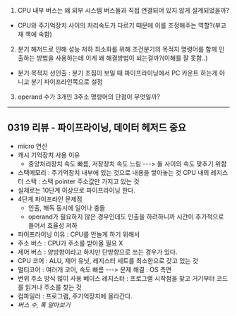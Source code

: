 1. CPU 내부 버스는 왜 외부 시스템 버스들과 직접 연결되어 있지 않게 설계되었을까?
- CPU와 주기억장치 사이의 처리속도가 다르기 때문에 이를 조정해주는 역할?(부교재 책에 속함)

2. 분기 해저드로 인해 성능 저하 최소화를 위해 조건분기의 목적지 명령어를 함께 인출하는 방법을 사용하는데 이게 왜 해결방법이 되는걸까?(이해를 잘 못함..)
- 분기 목적지 선인출 : 분기 조짐이 보일 때 파이프라이닝에서 PC 카운트 하는게 아니고 분기 파이프라인쪽으로 설정

3. operand 수가 3개인 3주소 명령어의 단점이 무엇일까?


-----------------------
## **0319 리뷰 - 파이프라이닝, 데이터 헤저드 중요**
- micro 연산
- 캐시 기억장치 사용 이유 
    - 중앙처리장치 속도 빠름, 저장장치 속도 느림 ---> 둘 사이의 속도 맞추기 위함
- 스택메모리 : 주기억장치 내부에 있는 것으로 내용을 쌓아놓는 것
   CPU 내의 레지스터 스택 : 스택 pointer 주소값만 가지고 있는 것
- 실제로는 10단계 이상으로 파이프라이닝 한다.
- 4단계 파이프라인 문제점
    - 인출, 해독 동시에 일어나 충돌
    - operand가 필요하지 않은 경우인데도 인출을 하려하니까 시간이 추가적으로 들어서 효율성 저하
- 파이프라이닝 이유 : CPU를 안놀게 하기 위해서
- 주소 버스 : CPU가 주소를 받아올 필요 X
- 제어 버스 : 양방향이라고 하지만 단방향으로 쓰는 경우가 있다.
- CPU 코어 : ALU, 제어 유닛, 레지스터 세트를 최소한으로 갖고 있는 것
- 멀티코어 : 여러개 코어, 속도 빠름 ---> 문제 해결 : OS 측면
- 변위 주소 방식 많이 사용
    베이스 레지스터 : 프로그램 시작점을 찾고 거기부터 코드를 읽거나 주소를 찾는 것
- 컴파일러 : 프로그램, 주기억장치에 올라간다.
- _버스 수, 폭 알아보기_